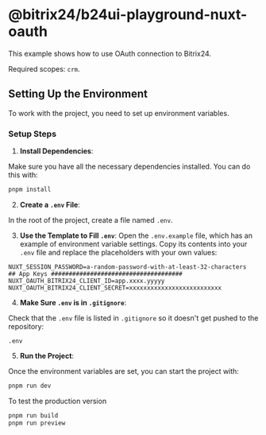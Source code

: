 # @bitrix24/b24ui-playground-nuxt-oauth

This example shows how to use OAuth connection to Bitrix24.

Required scopes: `crm`.

## Setting Up the Environment

To work with the project, you need to set up environment variables.

### Setup Steps
1. **Install Dependencies**:

Make sure you have all the necessary dependencies installed. You can do this with:

```bash
pnpm install
```

2. **Create a `.env` File**:

In the root of the project, create a file named `.env`.

3. **Use the Template to Fill `.env`**:
Open the `.env.example` file, which has an example of environment variable settings. Copy its contents into your `.env` file and replace the placeholders with your own values:

```plaintext
NUXT_SESSION_PASSWORD=a-random-password-with-at-least-32-characters
## App Keys #####################################
NUXT_OAUTH_BITRIX24_CLIENT_ID=app.xxxx.yyyyy
NUXT_OAUTH_BITRIX24_CLIENT_SECRET=xxxxxxxxxxxxxxxxxxxxxxxxxx
```

4. **Make Sure `.env` is in `.gitignore`**:

Check that the `.env` file is listed in `.gitignore` so it doesn't get pushed to the repository:

```plaintext
.env
```

5. **Run the Project**:

Once the environment variables are set, you can start the project with:

```bash
pnpm run dev
```

To test the production version

```bash
pnpm run build
pnpm run preview
```
